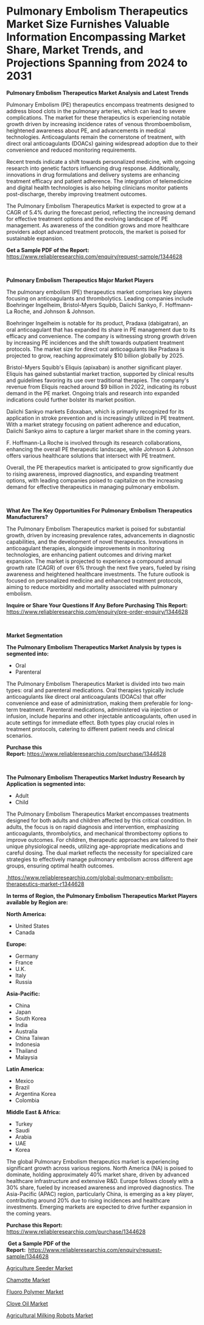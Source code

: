 <p><h1>Pulmonary Embolism Therapeutics Market Size Furnishes Valuable Information Encompassing Market Share, Market Trends, and Projections Spanning from 2024 to 2031</h1></p><p><strong>Pulmonary Embolism Therapeutics Market Analysis and Latest Trends</strong></p>
<p><p>Pulmonary Embolism (PE) therapeutics encompass treatments designed to address blood clots in the pulmonary arteries, which can lead to severe complications. The market for these therapeutics is experiencing notable growth driven by increasing incidence rates of venous thromboembolism, heightened awareness about PE, and advancements in medical technologies. Anticoagulants remain the cornerstone of treatment, with direct oral anticoagulants (DOACs) gaining widespread adoption due to their convenience and reduced monitoring requirements. </p><p>Recent trends indicate a shift towards personalized medicine, with ongoing research into genetic factors influencing drug response. Additionally, innovations in drug formulations and delivery systems are enhancing treatment efficacy and patient adherence. The integration of telemedicine and digital health technologies is also helping clinicians monitor patients post-discharge, thereby improving treatment outcomes.</p><p>The Pulmonary Embolism Therapeutics Market is expected to grow at a CAGR of 5.4% during the forecast period, reflecting the increasing demand for effective treatment options and the evolving landscape of PE management. As awareness of the condition grows and more healthcare providers adopt advanced treatment protocols, the market is poised for sustainable expansion.</p></p>
<p><strong>Get a Sample PDF of the Report:&nbsp;</strong> <a href="https://www.reliableresearchiq.com/enquiry/request-sample/1344628?utm_campaign=1087&utm_medium=2&utm_source=Github&utm_content=ia&utm_term=11122024&utm_id=pulmonary-embolism-therapeutics">https://www.reliableresearchiq.com/enquiry/request-sample/1344628</a></p>
<p>&nbsp;</p>
<p><strong>Pulmonary Embolism Therapeutics Major Market Players</strong></p>
<p><p>The pulmonary embolism (PE) therapeutics market comprises key players focusing on anticoagulants and thrombolytics. Leading companies include Boehringer Ingelheim, Bristol-Myers Squibb, Daiichi Sankyo, F. Hoffmann-La Roche, and Johnson & Johnson.</p><p>Boehringer Ingelheim is notable for its product, Pradaxa (dabigatran), an oral anticoagulant that has expanded its share in PE management due to its efficacy and convenience. The company is witnessing strong growth driven by increasing PE incidences and the shift towards outpatient treatment protocols. The market size for direct oral anticoagulants like Pradaxa is projected to grow, reaching approximately $10 billion globally by 2025.</p><p>Bristol-Myers Squibb's Eliquis (apixaban) is another significant player. Eliquis has gained substantial market traction, supported by clinical results and guidelines favoring its use over traditional therapies. The company's revenue from Eliquis reached around $9 billion in 2022, indicating its robust demand in the PE market. Ongoing trials and research into expanded indications could further bolster its market position.</p><p>Daiichi Sankyo markets Edoxaban, which is primarily recognized for its application in stroke prevention and is increasingly utilized in PE treatment. With a market strategy focusing on patient adherence and education, Daiichi Sankyo aims to capture a larger market share in the coming years. </p><p>F. Hoffmann-La Roche is involved through its research collaborations, enhancing the overall PE therapeutic landscape, while Johnson & Johnson offers various healthcare solutions that intersect with PE treatment.</p><p>Overall, the PE therapeutics market is anticipated to grow significantly due to rising awareness, improved diagnostics, and expanding treatment options, with leading companies poised to capitalize on the increasing demand for effective therapeutics in managing pulmonary embolism.</p></p>
<p>&nbsp;</p>
<p><strong>What Are The Key Opportunities For Pulmonary Embolism Therapeutics Manufacturers?</strong></p>
<p><p>The Pulmonary Embolism Therapeutics market is poised for substantial growth, driven by increasing prevalence rates, advancements in diagnostic capabilities, and the development of novel therapeutics. Innovations in anticoagulant therapies, alongside improvements in monitoring technologies, are enhancing patient outcomes and driving market expansion. The market is projected to experience a compound annual growth rate (CAGR) of over 6% through the next five years, fueled by rising awareness and heightened healthcare investments. The future outlook is focused on personalized medicine and enhanced treatment protocols, aiming to reduce morbidity and mortality associated with pulmonary embolism.</p></p>
<p><strong>Inquire or Share Your Questions If Any Before Purchasing This Report:</strong> <a href="https://www.reliableresearchiq.com/enquiry/pre-order-enquiry/1344628?utm_campaign=1087&utm_medium=2&utm_source=Github&utm_content=ia&utm_term=11122024&utm_id=pulmonary-embolism-therapeutics">https://www.reliableresearchiq.com/enquiry/pre-order-enquiry/1344628</a></p>
<p>&nbsp;</p>
<p><strong>Market Segmentation</strong></p>
<p><strong>The Pulmonary Embolism Therapeutics Market Analysis by types is segmented into:</strong></p>
<p><ul><li>Oral</li><li>Parenteral</li></ul></p>
<p><p>The Pulmonary Embolism Therapeutics Market is divided into two main types: oral and parenteral medications. Oral therapies typically include anticoagulants like direct oral anticoagulants (DOACs) that offer convenience and ease of administration, making them preferable for long-term treatment. Parenteral medications, administered via injection or infusion, include heparins and other injectable anticoagulants, often used in acute settings for immediate effect. Both types play crucial roles in treatment protocols, catering to different patient needs and clinical scenarios.</p></p>
<p><strong>Purchase this Report:&nbsp;</strong><a href="https://www.reliableresearchiq.com/purchase/1344628?utm_campaign=1087&utm_medium=2&utm_source=Github&utm_content=ia&utm_term=11122024&utm_id=pulmonary-embolism-therapeutics">https://www.reliableresearchiq.com/purchase/1344628</a></p>
<p>&nbsp;</p>
<p><strong>The Pulmonary Embolism Therapeutics Market Industry Research by Application is segmented into:</strong></p>
<p><ul><li>Adult</li><li>Child</li></ul></p>
<p><p>The Pulmonary Embolism Therapeutics Market encompasses treatments designed for both adults and children affected by this critical condition. In adults, the focus is on rapid diagnosis and intervention, emphasizing anticoagulants, thrombolytics, and mechanical thrombectomy options to improve outcomes. For children, therapeutic approaches are tailored to their unique physiological needs, utilizing age-appropriate medications and careful dosing. The dual market reflects the necessity for specialized care strategies to effectively manage pulmonary embolism across different age groups, ensuring optimal health outcomes.</p></p>
<p><a href="https://www.reliableresearchiq.com/global-pulmonary-embolism-therapeutics-market-r1344628?utm_campaign=1087&utm_medium=2&utm_source=Github&utm_content=ia&utm_term=11122024&utm_id=pulmonary-embolism-therapeutics">&nbsp;https://www.reliableresearchiq.com/global-pulmonary-embolism-therapeutics-market-r1344628</a></p>
<p><strong>In terms of Region, the Pulmonary Embolism Therapeutics Market Players available by Region are:</strong></p>
<p>
    <p> <strong> North America: </strong>
        <ul>
            <li>United States</li>
            <li>Canada</li>
        </ul>
        </p> 
    <p> <strong> Europe: </strong>
        <ul>
            <li>Germany</li>
            <li>France</li>
            <li>U.K.</li>
            <li>Italy</li>
            <li>Russia</li>
        </ul>
        </p> 
    <p> <strong> Asia-Pacific: </strong>
        <ul>
            <li>China</li>
            <li>Japan</li>
            <li>South Korea</li>
            <li>India</li>
            <li>Australia</li>
            <li>China Taiwan</li>
            <li>Indonesia</li>
            <li>Thailand</li>
            <li>Malaysia</li>
        </ul>
        </p> 
    <p> <strong> Latin America: </strong>
        <ul>
            <li>Mexico</li>
            <li>Brazil</li>
            <li>Argentina Korea</li>
            <li>Colombia</li>
        </ul>
        </p> 
    <p> <strong> Middle East & Africa: </strong>
        <ul>
            <li>Turkey</li>
            <li>Saudi</li>
            <li>Arabia</li>
            <li>UAE</li>
            <li>Korea</li>
        </ul>
    </p>
    </p>
<p><p>The global Pulmonary Embolism therapeutics market is experiencing significant growth across various regions. North America (NA) is poised to dominate, holding approximately 40% market share, driven by advanced healthcare infrastructure and extensive R&D. Europe follows closely with a 30% share, fueled by increased awareness and improved diagnostics. The Asia-Pacific (APAC) region, particularly China, is emerging as a key player, contributing around 20% due to rising incidences and healthcare investments. Emerging markets are expected to drive further expansion in the coming years.</p></p>
<p><strong>Purchase this Report: </strong><a href="https://www.reliableresearchiq.com/purchase/1344628?utm_campaign=1087&utm_medium=2&utm_source=Github&utm_content=ia&utm_term=11122024&utm_id=pulmonary-embolism-therapeutics">https://www.reliableresearchiq.com/purchase/1344628</a></p>
<p>&nbsp;<strong>Get a Sample PDF of the Report:&nbsp;&nbsp;</strong><a href="https://www.reliableresearchiq.com/enquiry/request-sample/1344628?utm_campaign=1087&utm_medium=2&utm_source=Github&utm_content=ia&utm_term=11122024&utm_id=pulmonary-embolism-therapeutics">https://www.reliableresearchiq.com/enquiry/request-sample/1344628</a></p>
<p><strong></strong></p>
<p><p><a href="https://www.linkedin.com/pulse/agriculture-seeder-market-trends-strategic-insights-2024-12vwe?utm_campaign=1087&utm_medium=2&utm_source=Github&utm_content=ia&utm_term=11122024&utm_id=pulmonary-embolism-therapeutics">Agriculture Seeder Market</a></p><p><a href="https://www.linkedin.com/pulse/c-hannibex-sqmmf?utm_campaign=1087&utm_medium=2&utm_source=Github&utm_content=ia&utm_term=11122024&utm_id=pulmonary-embolism-therapeutics">Chamotte Market</a></p><p><a href="https://www.linkedin.com/pulse/detailed-examination-fluoro-polymer-market-size-projecting-qgdye?utm_campaign=1087&utm_medium=2&utm_source=Github&utm_content=ia&utm_term=11122024&utm_id=pulmonary-embolism-therapeutics">Fluoro Polymer Market</a></p><p><a href="https://www.linkedin.com/pulse/c-hannibex-sqmmf?utm_campaign=1087&utm_medium=2&utm_source=Github&utm_content=ia&utm_term=11122024&utm_id=pulmonary-embolism-therapeutics">Clove Oil Market</a></p><p><a href="https://github.com/ulyssacrayne00231/Market-Research-Report-List-1/blob/main/agricultural-milking-robots-market.md?utm_campaign=1087&utm_medium=2&utm_source=Github&utm_content=ia&utm_term=11122024&utm_id=pulmonary-embolism-therapeutics">Agricultural Milking Robots Market</a></p></p>